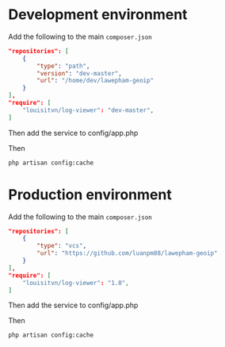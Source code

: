 # Development environment

Add the following to the main `composer.json`

```json
"repositories": [
    {
        "type": "path",
        "version": "dev-master",
        "url": "/home/dev/lawepham-geoip"
    }
],
"require": [
    "louisitvn/log-viewer": "dev-master",
]

```

Then add the service to config/app.php

Then 
```sh
php artisan config:cache
```

# Production environment

Add the following to the main `composer.json`

```json
"repositories": [
    {
        "type": "vcs",
        "url": "https://github.com/luanpm88/lawepham-geoip"
    }
],
"require": [
    "louisitvn/log-viewer": "1.0",
]

```

Then add the service to config/app.php

Then
```sh
php artisan config:cache
```

